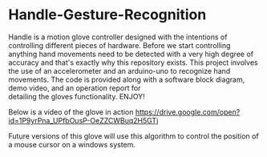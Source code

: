 # Handle-Gesture-Recognition
Handle is a motion glove controller designed with the intentions of controlling different pieces of hardware. Before we start controlling anything hand movements need to be detected with a very high degree of accuracy and that's exactly why this repository exists.
This project involves the use of an accelerometer and an arduino-uno to recognize hand movements. The code is provided along with a software block diagram, demo video, and an operation report for  
detailing the gloves functionality. ENJOY!

Below is a video of the glove in action
https://drive.google.com/open?id=1P9yrPna_UPfbOusP-OeZZCWBuq2H5GTj

Future versions of this glove will use this algorithm to control the position of a mouse cursor on a windows system.
